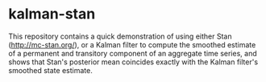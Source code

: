 # kalman-stan

This repository contains a quick demonstration of using either Stan (http://mc-stan.org/), or a Kalman filter to compute the smoothed estimate of a permanent and transitory component of an aggregate time series, and shows that Stan's posterior mean coincides exactly with the Kalman filter's smoothed state estimate.
